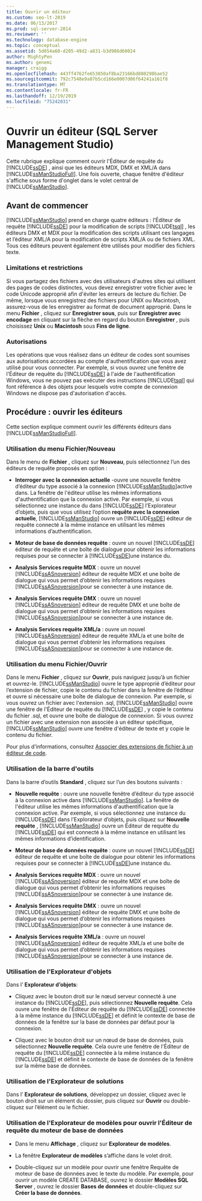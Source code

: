```yaml
---
title: Ouvrir un éditeur
ms.custom: seo-lt-2019
ms.date: 06/13/2017
ms.prod: sql-server-2014
ms.reviewer: ''
ms.technology: database-engine
ms.topic: conceptual
ms.assetid: 5d654a60-d205-49d2-a831-b3d986d60024
author: MightyPen
ms.author: genemi
manager: craigg
ms.openlocfilehash: 443ff4762fe653850af8ba23166bd880298bae52
ms.sourcegitcommit: 792c7548e9a07b5cd166e0007d06f64241a161f8
ms.translationtype: MT
ms.contentlocale: fr-FR
ms.lasthandoff: 12/19/2019
ms.locfileid: "75242031"
---
```

# <a name="open-an-editor-sql-server-management-studio"></a>Ouvrir un éditeur (SQL Server Management Studio)
  Cette rubrique explique comment ouvrir l'Éditeur de requête du [!INCLUDE[ssDE](../../includes/ssde-md.md)] , ainsi que les éditeurs MDX, DMX et XML/A dans [!INCLUDE[ssManStudioFull](../../includes/ssmanstudiofull-md.md)]. Une fois ouverte, chaque fenêtre d'éditeur s'affiche sous forme d'onglet dans le volet central de [!INCLUDE[ssManStudio](../../includes/ssmanstudio-md.md)].  
  
## <a name="before-you-begin"></a>Avant de commencer  
 
  [!INCLUDE[ssManStudio](../../includes/ssmanstudio-md.md)] prend en charge quatre éditeurs : l’Éditeur de requête [!INCLUDE[ssDE](../../includes/ssde-md.md)] pour la modification de scripts [!INCLUDE[tsql](../../includes/tsql-md.md)] , les éditeurs DMX et MDX pour la modification des scripts utilisant ces langages et l’éditeur XML/A pour la modification de scripts XML/A ou de fichiers XML. Tous ces éditeurs peuvent également être utilisés pour modifier des fichiers texte.  
  
### <a name="limitations-and-restrictions"></a>Limitations et restrictions  
 Si vous partagez des fichiers avec des utilisateurs d'autres sites qui utilisent des pages de codes distinctes, vous devez enregistrer votre fichier avec le code Unicode approprié afin d'éviter les erreurs de lecture du fichier. De même, lorsque vous enregistrez des fichiers pour UNIX ou Macintosh, assurez-vous de les enregistrer au format de document approprié. Dans le menu **Fichier** , cliquez sur **Enregistrer sous**, puis sur **Enregistrer avec encodage** en cliquant sur la flèche en regard du bouton **Enregistrer** , puis choisissez **Unix** ou **Macintosh** sous **Fins de ligne**.  
  
### <a name="permissions"></a>Autorisations  
 Les opérations que vous réalisez dans un éditeur de codes sont soumises aux autorisations accordées au compte d'authentification que vous avez utilisé pour vous connecter. Par exemple, si vous ouvrez une fenêtre de l'Éditeur de requête du [!INCLUDE[ssDE](../../includes/ssde-md.md)] à l'aide de l'authentification Windows, vous ne pouvez pas exécuter des instructions [!INCLUDE[tsql](../../includes/tsql-md.md)] qui font référence à des objets pour lesquels votre compte de connexion Windows ne dispose pas d'autorisation d'accès.  
  
## <a name="how-to-open-editors"></a>Procédure : ouvrir les éditeurs  
 Cette section explique comment ouvrir les différents éditeurs dans [!INCLUDE[ssManStudioFull](../../includes/ssmanstudiofull-md.md)].  
  
### <a name="using-the-filenew-menu"></a>Utilisation du menu Fichier/Nouveau  
 Dans le menu de **Fichier** , cliquez sur **Nouveau**, puis sélectionnez l’un des éditeurs de requête proposés en option :  
  
-   **Interroger avec la connexion actuelle** -ouvre une nouvelle fenêtre d’éditeur du type associé à la connexion [!INCLUDE[ssManStudio](../../includes/ssmanstudio-md.md)]active dans. La fenêtre de l'éditeur utilise les mêmes informations d'authentification que la connexion active. Par exemple, si vous sélectionnez une instance du dans [!INCLUDE[ssDE](../../includes/ssde-md.md)] l’Explorateur d’objets, puis que vous utilisez l’option **requête avec la connexion actuelle**, [!INCLUDE[ssManStudio](../../includes/ssmanstudio-md.md)] ouvre un [!INCLUDE[ssDE](../../includes/ssde-md.md)] éditeur de requête connecté à la même instance en utilisant les mêmes informations d’authentification.  
  
-   **Moteur de base de données requête** : ouvre un nouvel [!INCLUDE[ssDE](../../includes/ssde-md.md)] éditeur de requête et une boîte de dialogue pour obtenir les informations requises pour se connecter à [!INCLUDE[ssDE](../../includes/ssde-md.md)]une instance du.  
  
-   **Analysis Services requête MDX** : ouvre un nouvel [!INCLUDE[ssASnoversion](../../includes/ssasnoversion-md.md)] éditeur de requête MDX et une boîte de dialogue qui vous permet d’obtenir les informations requises [!INCLUDE[ssASnoversion](../../includes/ssasnoversion-md.md)]pour se connecter à une instance de.  
  
-   **Analysis Services requête DMX** : ouvre un nouvel [!INCLUDE[ssASnoversion](../../includes/ssasnoversion-md.md)] éditeur de requête DMX et une boîte de dialogue qui vous permet d’obtenir les informations requises [!INCLUDE[ssASnoversion](../../includes/ssasnoversion-md.md)]pour se connecter à une instance de.  
  
-   **Analysis Services requête XML/a** : ouvre un nouvel [!INCLUDE[ssASnoversion](../../includes/ssasnoversion-md.md)] éditeur de requête XML/a et une boîte de dialogue qui vous permet d’obtenir les informations requises [!INCLUDE[ssASnoversion](../../includes/ssasnoversion-md.md)]pour se connecter à une instance de.  
  
### <a name="using-the-fileopen-menu"></a>Utilisation du menu Fichier/Ouvrir  
 Dans le menu **Fichier** , cliquez sur **Ouvrir**, puis naviguez jusqu’à un fichier et ouvrez-le. 
  [!INCLUDE[ssManStudio](../../includes/ssmanstudio-md.md)] ouvre le type approprié d’éditeur pour l’extension de fichier, copie le contenu du fichier dans la fenêtre de l’éditeur et ouvre si nécessaire une boîte de dialogue de connexion. Par exemple, si vous ouvrez un fichier avec l'extension .sql, [!INCLUDE[ssManStudio](../../includes/ssmanstudio-md.md)] ouvre une fenêtre de l'Éditeur de requête du [!INCLUDE[ssDE](../../includes/ssde-md.md)] , y copie le contenu du fichier .sql, et ouvre une boîte de dialogue de connexion. Si vous ouvrez un fichier avec une extension non associée à un éditeur spécifique, [!INCLUDE[ssManStudio](../../includes/ssmanstudio-md.md)] ouvre une fenêtre d'éditeur de texte et y copie le contenu du fichier.  
  
 Pour plus d’informations, consultez [Associer des extensions de fichier à un éditeur de code](associate-file-extensions-to-a-code-editor.md).  
  
### <a name="using-the-toolbar"></a>Utilisation de la barre d'outils  
 Dans la barre d’outils **Standard** , cliquez sur l’un des boutons suivants :  
  
-   **Nouvelle requête** : ouvre une nouvelle fenêtre d’éditeur du type associé à la connexion active dans [!INCLUDE[ssManStudio](../../includes/ssmanstudio-md.md)]. La fenêtre de l'éditeur utilise les mêmes informations d'authentification que la connexion active. Par exemple, si vous sélectionnez une instance du [!INCLUDE[ssDE](../../includes/ssde-md.md)] dans l’Explorateur d’objets, puis cliquez sur **Nouvelle requête** , [!INCLUDE[ssManStudio](../../includes/ssmanstudio-md.md)] ouvre un Éditeur de requête du [!INCLUDE[ssDE](../../includes/ssde-md.md)] qui est connecté à la même instance en utilisant les mêmes informations d’identification.  
  
-   **Moteur de base de données requête** : ouvre un nouvel [!INCLUDE[ssDE](../../includes/ssde-md.md)] éditeur de requête et une boîte de dialogue pour obtenir les informations requises pour se connecter à [!INCLUDE[ssDE](../../includes/ssde-md.md)]une instance du.  
  
-   **Analysis Services requête MDX** : ouvre un nouvel [!INCLUDE[ssASnoversion](../../includes/ssasnoversion-md.md)] éditeur de requête MDX et une boîte de dialogue qui vous permet d’obtenir les informations requises [!INCLUDE[ssASnoversion](../../includes/ssasnoversion-md.md)]pour se connecter à une instance de.  
  
-   **Analysis Services requête DMX** : ouvre un nouvel [!INCLUDE[ssASnoversion](../../includes/ssasnoversion-md.md)] éditeur de requête DMX et une boîte de dialogue qui vous permet d’obtenir les informations requises [!INCLUDE[ssASnoversion](../../includes/ssasnoversion-md.md)]pour se connecter à une instance de.  
  
-   **Analysis Services requête XML/a** : ouvre un nouvel [!INCLUDE[ssASnoversion](../../includes/ssasnoversion-md.md)] éditeur de requête XML/a et une boîte de dialogue qui vous permet d’obtenir les informations requises [!INCLUDE[ssASnoversion](../../includes/ssasnoversion-md.md)]pour se connecter à une instance de.  
  
### <a name="using-object-explorer"></a>Utilisation de l'Explorateur d'objets  
 Dans l’ **Explorateur d’objets**:  
  
-   Cliquez avec le bouton droit sur le nœud serveur connecté à une instance du [!INCLUDE[ssDE](../../includes/ssde-md.md)], puis sélectionnez **Nouvelle requête**. Cela ouvre une fenêtre de l'Éditeur de requête du [!INCLUDE[ssDE](../../includes/ssde-md.md)] connectée à la même instance du [!INCLUDE[ssDE](../../includes/ssde-md.md)] et définit le contexte de base de données de la fenêtre sur la base de données par défaut pour la connexion.  
  
-   Cliquez avec le bouton droit sur un nœud de base de données, puis sélectionnez **Nouvelle requête**. Cela ouvre une fenêtre de l'Éditeur de requête du [!INCLUDE[ssDE](../../includes/ssde-md.md)] connectée à la même instance du [!INCLUDE[ssDE](../../includes/ssde-md.md)] et définit le contexte de base de données de la fenêtre sur la même base de données.  
  
### <a name="using-solution-explorer"></a>Utilisation de l'Explorateur de solutions  
 Dans l’ **Explorateur de solutions**, développez un dossier, cliquez avec le bouton droit sur un élément du dossier, puis cliquez sur **Ouvrir** ou double-cliquez sur l’élément ou le fichier.  
  
### <a name="using-template-browser-to-open-the-database-engine-query-editor"></a>Utilisation de l'Explorateur de modèles pour ouvrir l'Éditeur de requête du moteur de base de données  
  
-   Dans le menu **Affichage** , cliquez sur **Explorateur de modèles**.  
  
-   La fenêtre **Explorateur de modèles** s’affiche dans le volet droit.  
  
-   Double-cliquez sur un modèle pour ouvrir une fenêtre Requête de moteur de base de données avec le texte du modèle. Par exemple, pour ouvrir un modèle CREATE DATABASE, ouvrez le dossier **Modèles SQL Server** , ouvrez le dossier **Bases de données** et double-cliquez sur **Créer la base de données**.  
  
  
